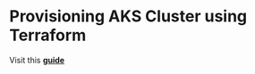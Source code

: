 # Provisioning AKS Cluster using Terraform

Visit this [**guide**](https://github.com/nholuongut/devops-projects/tree/main/projects/terraform-fresh-aks-cluster)
